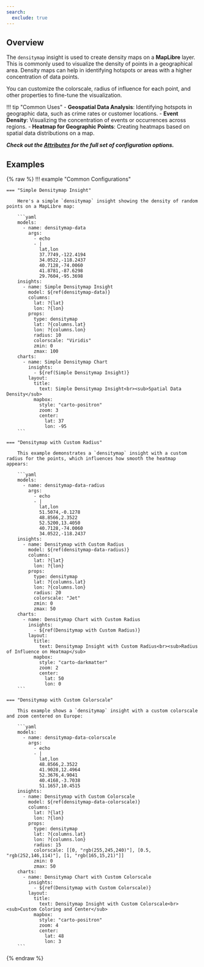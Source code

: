 ```yaml
---
search:
  exclude: true
---
```


<!--start-->

## Overview

The `densitymap` insight is used to create density maps on a **MapLibre** layer. This is commonly used to visualize the density of points in a geographical area. Density maps can help in identifying hotspots or areas with a higher concentration of data points.

You can customize the colorscale, radius of influence for each point, and other properties to fine-tune the visualization.

!!! tip "Common Uses" - **Geospatial Data Analysis**: Identifying hotspots in geographic data, such as crime rates or customer locations. - **Event Density**: Visualizing the concentration of events or occurrences across regions. - **Heatmap for Geographic Points**: Creating heatmaps based on spatial data distributions on a map.

_**Check out the [Attributes](../configuration/Insight/Props/Densitymap/#attributes) for the full set of configuration options.**_

## Examples

{% raw %}
!!! example "Common Configurations"

    === "Simple Densitymap Insight"

        Here's a simple `densitymap` insight showing the density of random points on a MapLibre map:

        ```yaml
        models:
          - name: densitymap-data
            args:
              - echo
              - |
                lat,lon
                37.7749,-122.4194
                34.0522,-118.2437
                40.7128,-74.0060
                41.8781,-87.6298
                29.7604,-95.3698
        insights:
          - name: Simple Densitymap Insight
            model: ${ref(densitymap-data)}
            columns:
              lat: ?{lat}
              lon: ?{lon}
            props:
              type: densitymap
              lat: ?{columns.lat}
              lon: ?{columns.lon}
              radius: 10
              colorscale: "Viridis"
              zmin: 0
              zmax: 100
        charts:
          - name: Simple Densitymap Chart
            insights:
              - ${ref(Simple Densitymap Insight)}
            layout:
              title:
                text: Simple Densitymap Insight<br><sub>Spatial Data Density</sub>
              mapbox:
                style: "carto-positron"
                zoom: 3
                center:
                  lat: 37
                  lon: -95
        ```

    === "Densitymap with Custom Radius"

        This example demonstrates a `densitymap` insight with a custom radius for the points, which influences how smooth the heatmap appears:

        ```yaml
        models:
          - name: densitymap-data-radius
            args:
              - echo
              - |
                lat,lon
                51.5074,-0.1278
                48.8566,2.3522
                52.5200,13.4050
                40.7128,-74.0060
                34.0522,-118.2437
        insights:
          - name: Densitymap with Custom Radius
            model: ${ref(densitymap-data-radius)}
            columns:
              lat: ?{lat}
              lon: ?{lon}
            props:
              type: densitymap
              lat: ?{columns.lat}
              lon: ?{columns.lon}
              radius: 20
              colorscale: "Jet"
              zmin: 0
              zmax: 50
        charts:
          - name: Densitymap Chart with Custom Radius
            insights:
              - ${ref(Densitymap with Custom Radius)}
            layout:
              title:
                text: Densitymap Insight with Custom Radius<br><sub>Radius of Influence on Heatmap</sub>
              mapbox:
                style: "carto-darkmatter"
                zoom: 2
                center:
                  lat: 50
                  lon: 0
        ```

    === "Densitymap with Custom Colorscale"

        This example shows a `densitymap` insight with a custom colorscale and zoom centered on Europe:

        ```yaml
        models:
          - name: densitymap-data-colorscale
            args:
              - echo
              - |
                lat,lon
                48.8566,2.3522
                41.9028,12.4964
                52.3676,4.9041
                40.4168,-3.7038
                51.1657,10.4515
        insights:
          - name: Densitymap with Custom Colorscale
            model: ${ref(densitymap-data-colorscale)}
            columns:
              lat: ?{lat}
              lon: ?{lon}
            props:
              type: densitymap
              lat: ?{columns.lat}
              lon: ?{columns.lon}
              radius: 15
              colorscale: [[0, "rgb(255,245,240)"], [0.5, "rgb(252,146,114)"], [1, "rgb(165,15,21)"]]
              zmin: 0
              zmax: 50
        charts:
          - name: Densitymap Chart with Custom Colorscale
            insights:
              - ${ref(Densitymap with Custom Colorscale)}
            layout:
              title:
                text: Densitymap Insight with Custom Colorscale<br><sub>Custom Coloring and Center</sub>
              mapbox:
                style: "carto-positron"
                zoom: 4
                center:
                  lat: 48
                  lon: 3
        ```

{% endraw %}

<!--end-->
